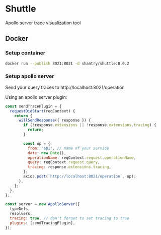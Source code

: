 # Shuttle

Apollo server trace visualization tool

## Docker

### Setup container

```bash
docker run --publish 8021:8021 -d shantry/shuttle:0.0.2
```

### Setup apollo server

Send your query traces to http://localhost:8021/operation

Using an apollo server plugin:

```js
const sendTracePlugin = {
  requestDidStart(reqContext) {
    return {
      willSendResponse({ response }) {
        if (!response.extensions || !response.extensions.tracing) {
          return;
        }

        const op = {
          from: 'api', // name of your service
          date: new Date(),
          operationName: reqContext.request.operationName,
          query: reqContext.request.query,
          tracing: response.extensions.tracing,
        };
        axios.post(`http://localhost:8021/operation`, op);
      },
    };
  },
};

const server = new ApolloServer({
  typeDefs,
  resolvers,
  tracing: true, // don't forget to set tracing to true
  plugins: [sendTracingPlugin],
});
```

